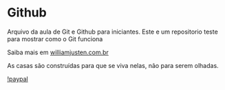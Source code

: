 # Github

Arquivo da aula de Git e Github para iniciantes.
Este e um repositorio teste para mostrar como o Git funciona

Saiba mais em [williamjusten.com.br](http://williamjusten.com.br)

As casas são construídas para que se viva nelas, não para serem olhadas.

[!paypal]([https://www.paypal.com/donate/?hosted_button_id=DYKSYG4L2EDGW])
